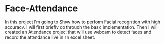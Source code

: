 # Face-Attendance
In this project I'm going to Show how to perform Facial recognition with high accuracy. I will first briefly go through the basic implementation. Then I will created an Attendance project that will use webcam to detect faces and record the attendance live in an excel sheet.
